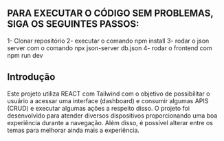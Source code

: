 
## PARA EXECUTAR O CÓDIGO SEM PROBLEMAS, SIGA OS SEGUINTES PASSOS:

1- Clonar repositório
2- executar o comando npm install
3- rodar o json server com o comando npx json-server db.json
4- rodar o frontend com npm run dev


## Introdução

Este projeto utiliza REACT com Tailwind com o objetivo de possibilitar o usuário a acessar uma interface (dashboard) e consumir algumas APIS (CRUD) e executar algumas ações a respeito disso. 
O projeto foi desenvolvido para atender diversos dispositivos proporcionando uma boa experiência durante a navegação. Além disso, é possível alterar entre os temas para melhorar ainda mais a experiência.